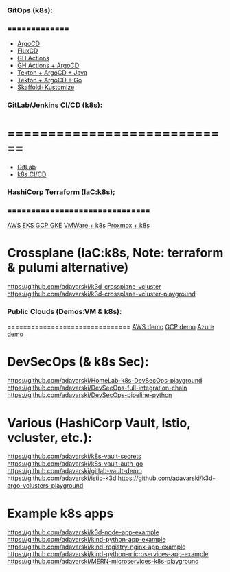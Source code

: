 ### GitOps (k8s):
### =============
- [ArgoCD](https://github.com/adavarski/homelab)
- [FluxCD](https://github.com/adavarski/homelab-flux)
- [GH Actions](https://github.com/adavarski/k3d-GH-Actions)
- [GH Actions + ArgoCD](https://github.com/adavarski/ArgoCD-GitOps-playground)
- [Tekton + ArgoCD + Java](https://github.com/adavarski/gitops-k3d-tekton-argocd) 
- [Tekton + ArgoCD + Go](https://github.com/adavarski/GitOps-k3d-Tekton-ArgoCD-Go)
- [Skaffold+Kustomize](https://github.com/adavarski/k3d-skaffold-kustomize-demo)


### GitLab/Jenkins CI/CD (k8s):
# ============================
- [GitLab](https://github.com/adavarski/gitlab-cicd-k8s)
- [k8s CI/CD](https://github.com/adavarski/k3d-cicd-playground)

### HashiCorp Terraform (IaC:k8s);
### ==============================
[AWS EKS](https://github.com/adavarski/AWS-EKS-Terraform)
[GCP GKE](https://github.com/adavarski/GCP-GKE-terraform-demo)
[VMWare + k8s](https://github.com/adavarski/k8s-vmware-terraform-kubespray)
[Proxmox + k8s](https://github.com/adavarski/proxmox-terraform-k8s)

Crossplane (IaC:k8s, Note: terraform & pulumi alternative)
===========================================================
https://github.com/adavarski/k3d-crossplane-vcluster 
https://github.com/adavarski/k3d-crossplane-vcluster-playground

### Public Clouds (Demos:VM & k8s):
===============================
[AWS demo](https://github.com/adavarski/DevOps-AWS-demo)
[GCP demo](https://github.com/adavarski/DevOps-GCP-demo)
[Azure demo](https://github.com/adavarski/DevOps-AZURE-demo)

DevSecOps (& k8s Sec):
======================
https://github.com/adavarski/HomeLab-k8s-DevSecOps-playground
https://github.com/adavarski/DevSecOps-full-integration-chain
https://github.com/adavarski/DevSecOps-pipeline-python

Various (HashiCorp Vault, Istio, vcluster, etc.):
=======================================
https://github.com/adavarski/k8s-vault-secrets
https://github.com/adavarski/k8s-vault-auth-go
https://github.com/adavarski/gitlab-vault-demo
https://github.com/adavarski/istio-k3d
https://github.com/adavarski/k3d-argo-vclusters-playground

Example k8s apps
================
https://github.com/adavarski/k3d-node-app-example
https://github.com/adavarski/kind-python-app-example
https://github.com/adavarski/kind-registry-nginx-app-example
https://github.com/adavarski/kind-python-microservices-app-example
https://github.com/adavarski/MERN-microservices-k8s-playground

<!--
**adavarski/adavarski** is a ✨ _special_ ✨ repository because its `README.md` (this file) appears on your GitHub profile.

Here are some ideas to get you started:

- 🔭 I’m currently working on ...
- 🌱 I’m currently learning ...
- 👯 I’m looking to collaborate on ...
- 🤔 I’m looking for help with ...
- 💬 Ask me about ...
- 📫 How to reach me: ...
- 😄 Pronouns: ...
- ⚡ Fun fact: ...
-->
